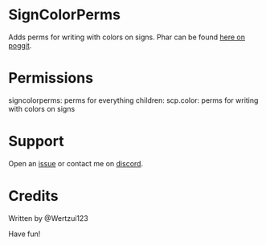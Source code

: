 # SignColorPerms
Adds perms for writing with colors on signs.
Phar can be found <a href="https://poggit.pmmp.io/ci/Wertzui123/SignColorPerms/SignColorPerms">here on poggit</a>.

# Permissions
signcolorperms: perms for everything
children:
  scp.color: perms for writing with colors on signs
  
  
# Support
Open an <a href="https://github.com/Wertzui123/SignColorPerms/issues/new">issue</a> or contact me on <a href="">discord</a>.
  
# Credits
Written by @Wertzui123

Have fun!
